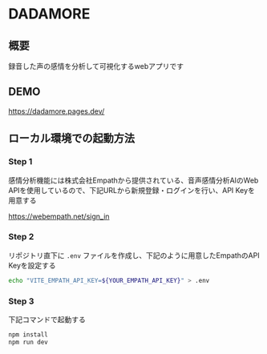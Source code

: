 # DADAMORE

## 概要

録音した声の感情を分析して可視化するwebアプリです

## DEMO

https://dadamore.pages.dev/

## ローカル環境での起動方法

### Step 1

感情分析機能には株式会社Empathから提供されている、音声感情分析AIのWeb APIを使用しているので、下記URLから新規登録・ログインを行い、API Keyを用意する

https://webempath.net/sign_in

### Step 2

リポジトリ直下に `.env` ファイルを作成し、下記のように用意したEmpathのAPI Keyを設定する

```bash
echo "VITE_EMPATH_API_KEY=${YOUR_EMPATH_API_KEY}" > .env
```

### Step 3

下記コマンドで起動する

```bash
npm install
npm run dev
```
